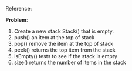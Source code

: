 Reference:

**Problem**:
1. Create a new stack Stack() that is empty.
2. push() an item at the top of stack
3. pop() remove the item at the top of stack
4. peek() returns the top item from the stack
5. isEmpty() tests to see if the stack is empty
6. size() returns the number of items in the stack


